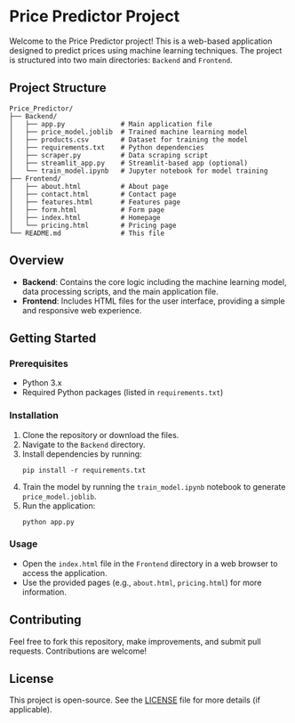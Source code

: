 # Price Predictor Project

Welcome to the Price Predictor project! This is a web-based application designed to predict prices using machine learning techniques. The project is structured into two main directories: `Backend` and `Frontend`.

## Project Structure

```
Price_Predictor/
├── Backend/
│   ├── app.py              # Main application file
│   ├── price_model.joblib  # Trained machine learning model
│   ├── products.csv        # Dataset for training the model
│   ├── requirements.txt    # Python dependencies
│   ├── scraper.py          # Data scraping script
│   ├── streamlit_app.py    # Streamlit-based app (optional)
│   └── train_model.ipynb   # Jupyter notebook for model training
├── Frontend/
│   ├── about.html          # About page
│   ├── contact.html        # Contact page
│   ├── features.html       # Features page
│   ├── form.html           # Form page
│   ├── index.html          # Homepage
│   └── pricing.html        # Pricing page
└── README.md               # This file
```

## Overview

- **Backend**: Contains the core logic including the machine learning model, data processing scripts, and the main application file.
- **Frontend**: Includes HTML files for the user interface, providing a simple and responsive web experience.

## Getting Started

### Prerequisites
- Python 3.x
- Required Python packages (listed in `requirements.txt`)

### Installation
1. Clone the repository or download the files.
2. Navigate to the `Backend` directory.
3. Install dependencies by running:
   ```
   pip install -r requirements.txt
   ```
4. Train the model by running the `train_model.ipynb` notebook to generate `price_model.joblib`.
5. Run the application:
   ```
   python app.py
   ```

### Usage
- Open the `index.html` file in the `Frontend` directory in a web browser to access the application.
- Use the provided pages (e.g., `about.html`, `pricing.html`) for more information.

## Contributing
Feel free to fork this repository, make improvements, and submit pull requests. Contributions are welcome!

## License
This project is open-source. See the [LICENSE](LICENSE) file for more details (if applicable).
